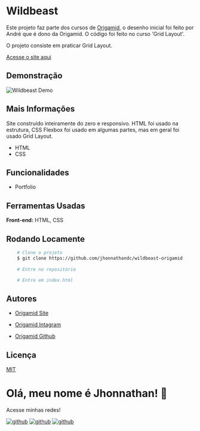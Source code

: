 # Wildbeast

Este projeto faz parte dos cursos de [Origamid](https://www.origamid.com), o desenho inicial foi feito por André que é dono da Origamid. O código foi feito no curso 'Grid Layout'.

O projeto consiste em praticar Grid Layout.

[Acesse o site aqui](https://wildbeastorigamid.vercel.app/)
## Demonstração

![Wildbeast Demo](https://user-images.githubusercontent.com/82620787/174452263-d7053e1f-67f3-40ef-81a2-0d7068bb4287.png)
## Mais Informações

Site construído inteiramente do zero e responsivo. HTML foi usado na estrutura, CSS Flexbox foi usado em algumas partes, mas em geral foi usado Grid Layout.
- HTML
- CSS
## Funcionalidades

- Portfolio
## Ferramentas Usadas

**Front-end:** HTML, CSS
## Rodando Locamente

```bash
    # Clone o projeto
    $ git clone https://github.com/jhonnathandc/wildbeast-origamid
    
    # Entre no repositório

    # Entre em index.html
```


## Autores

- [Origamid Site](https://www.origamid.com)

- [Origamid Intagram](https://www.instagram.com/origamid.cursos/)

- [Origamid Github](https://github.com/origamid)

## Licença

[MIT](https://choosealicense.com/licenses/mit/)


# Olá, meu nome é Jhonnathan! 👋

<p>Acesse minhas redes!</p>

[![github](https://img.shields.io/badge/-github-%23333?style=for-the-badge&logo=github&logoColor=white)](https://github.com/jhonnathandc)
[![github](https://img.shields.io/badge/-LinkedIn-%230077B5?style=for-the-badge&logo=linkedin&logoColor=white)]("https://www.linkedin.com/in/jhonnathan-cora-6427661b0/)
[![github](https://img.shields.io/badge/-instagram-%23E4405F?style=for-the-badge&logo=instagram&logoColor=white)](https://www.instagram.com/jhonnathandc/)

